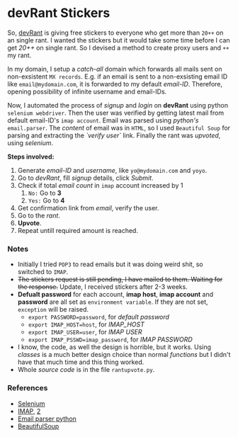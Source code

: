# devRant Stickers
So, [devRant](https://devrant.com/) is giving free stickers to everyone who get more than `20++` on an single rant. 
I wanted the stickers but it would take some time before I can get _20++_ on single rant. So I devised a method to create proxy users and `++` my rant.

In my domain, I setup a _catch-all_ domain which forwards all mails sent on non-exsistent `MX records`. E.g. if an email is sent to a non-exsisting email ID like `email@mydomain.com`, it is forwarded to my default _email-ID_. Therefore, opening possibility of infinite username and email-IDs.

Now, I automated the process of _signup_ and _login_ on __devRant__ using python     `selenium webdriver`. Then the user was verified by getting latest mail from default email-ID's `imap account`. Email was parsed using _python's_ `email.parser`. The _content_ of email was in `HTML`, so I used `Beautiful Soup` for parsing and extracting the _\`verify user\`_ link. Finally the rant was _upvoted_, using _selenium_.

__Steps involved:__
1. Generate _email-ID_ and _username_, like `yo@mydomain.com` and `yoyo`.
2. Go to _devRant_, fill _signup_ details, click _Submit_.
3. Check if total _email count_ in `imap` account increased by 1
    1. `No:` Go to __3__
    2. `Yes:` Go to __4__
4. Get confirmation link from _email_, verify the user.
5. Go to the _rant_.
6. __Upvote__.
7. Repeat untill required amount is reached.

### Notes
* Initially I tried `POP3` to read emails but it was doing weird shit, so switched to `IMAP`.
* ~~The stickers request is still pending, I have mailed to them. Waiting for the response.~~ Update, I received stickers after 2-3 weeks.
* __Defualt password__ for each account, __imap host__, __imap account__ and __password__ are all set as `environment variable`. If they are not set, `exception` will be raised.
    * `export PASSWORD=password`, for _default password_
    * `export IMAP_HOST=host`, for _IMAP_HOST_
    * `export IMAP_USER=user`, for _IMAP USER_
    * `export IMAP_PSSWD=imap_password`, for _IMAP PASSWORD_ 
* I know, the code, as well the design is horrible, but it works. Using _classes_ is a much better design choice than normal _functions_ but I didn't have that much time and this thing worked.
* Whole _source code_ is in the file `rantupvote.py`.

### References
* [Selenium](http://selenium-python.readthedocs.io/)
* [IMAP](https://pymotw.com/2/imaplib/), [2](https://docs.python.org/3.6/library/imaplib.html)
* [Email parser python](https://docs.python.org/3/library/email.parser.html)
* [BeautifulSoup](https://www.crummy.com/software/BeautifulSoup/bs4/doc/)
